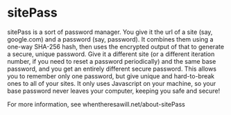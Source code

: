 sitePass
=========
sitePass is a sort of password manager. You give it the url of a site (say, google.com) and a password (say, password). It combines them using a one-way SHA-256 hash, then uses the encrypted output of that to generate a secure, unique password. Give it a different site (or a different iteration number, if you need to reset a password periodically) and the same base password, and you get an entirely different secure password. This allows you to remember only one password, but give unique and hard-to-break ones to all of your sites. It only uses Javascript on your machine, so your base password never leaves your computer, keeping you safe and secure!

For more information, see whentheresawill.net/about-sitePass